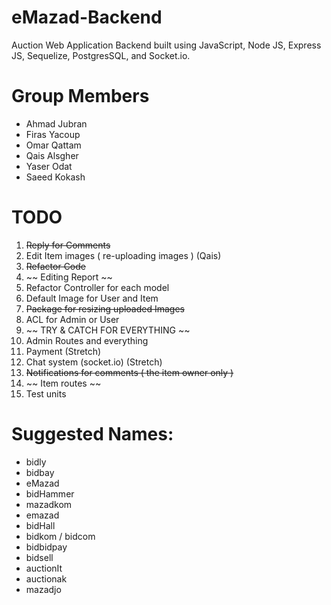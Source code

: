 # eMazad-Backend
Auction Web Application Backend built using JavaScript, Node JS, Express JS, Sequelize, PostgresSQL, and Socket.io.

# Group Members
- Ahmad Jubran
- Firas Yacoup
- Omar Qattam
- Qais Alsgher
- Yaser Odat
- Saeed Kokash

# TODO

1. ~~Reply for Comments~~
2. Edit Item images ( re-uploading images ) (Qais)
3. ~~Refactor Code~~
4. ~~ Editing Report ~~
5. Refactor Controller for each model
6. Default Image for User and Item
7. ~~Package for resizing uploaded Images~~
8. ACL for Admin or User
9. ~~ TRY & CATCH FOR EVERYTHING ~~
10. Admin Routes and everything
11. Payment (Stretch)
12. Chat system (socket.io) (Stretch)
13. ~~Notifications for comments ( the item owner only )~~
14. ~~ Item routes ~~ 
15. Test units

# Suggested Names:
- bidly
- bidbay
- eMazad
- bidHammer
- mazadkom
- emazad
- bidHall
- bidkom / bidcom
- bidbidpay
- bidsell
- auctionIt
- auctionak
- mazadjo

